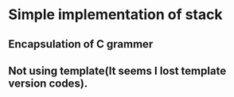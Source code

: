 # Simple implementation of stack
## Encapsulation of C grammer
## Not using template(It seems I lost template version codes).

